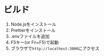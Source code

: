# ビルド

1. Node.jsをインストール
1. Prettierをインストール
1. .envファイルを追加
1. F5キー(or Fn+F5)で起動
1. ブラウザで`http://localhost:3000`にアクセス
